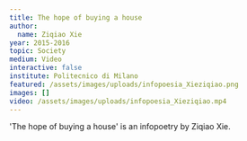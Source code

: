 ```yaml
---
title: The hope of buying a house
author:
  name: Ziqiao Xie
year: 2015-2016
topic: Society
medium: Video
interactive: false
institute: Politecnico di Milano
featured: /assets/images/uploads/infopoesia_Xieziqiao.png
images: []
video: /assets/images/uploads/infopoesia_Xieziqiao.mp4
---
```

'The hope of buying a house' is an infopoetry by Ziqiao Xie.
